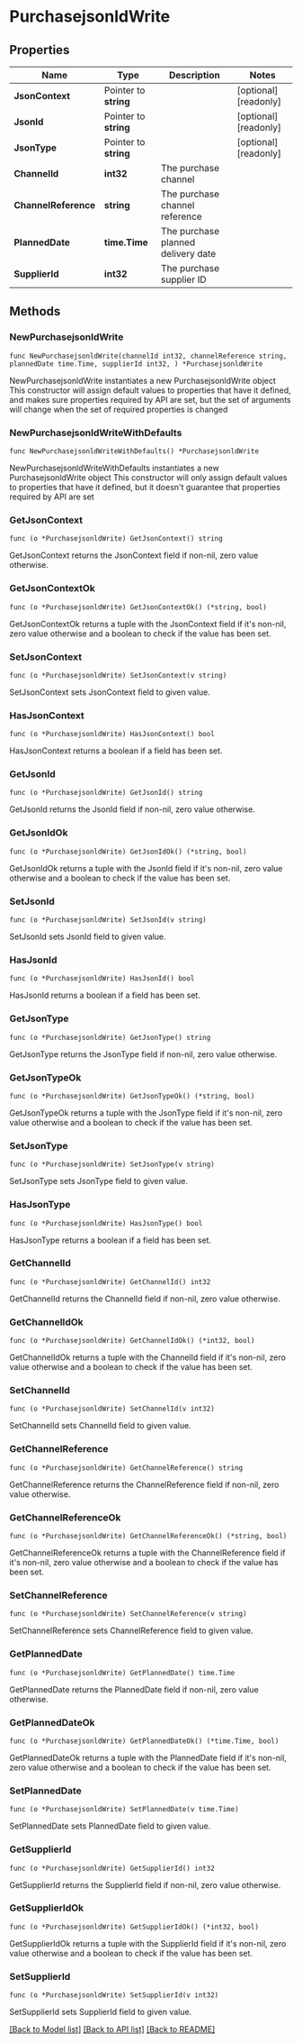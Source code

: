 # PurchasejsonldWrite

## Properties

Name | Type | Description | Notes
------------ | ------------- | ------------- | -------------
**JsonContext** | Pointer to **string** |  | [optional] [readonly] 
**JsonId** | Pointer to **string** |  | [optional] [readonly] 
**JsonType** | Pointer to **string** |  | [optional] [readonly] 
**ChannelId** | **int32** | The purchase channel | 
**ChannelReference** | **string** | The purchase channel reference | 
**PlannedDate** | **time.Time** | The purchase planned delivery date | 
**SupplierId** | **int32** | The purchase supplier ID | 

## Methods

### NewPurchasejsonldWrite

`func NewPurchasejsonldWrite(channelId int32, channelReference string, plannedDate time.Time, supplierId int32, ) *PurchasejsonldWrite`

NewPurchasejsonldWrite instantiates a new PurchasejsonldWrite object
This constructor will assign default values to properties that have it defined,
and makes sure properties required by API are set, but the set of arguments
will change when the set of required properties is changed

### NewPurchasejsonldWriteWithDefaults

`func NewPurchasejsonldWriteWithDefaults() *PurchasejsonldWrite`

NewPurchasejsonldWriteWithDefaults instantiates a new PurchasejsonldWrite object
This constructor will only assign default values to properties that have it defined,
but it doesn't guarantee that properties required by API are set

### GetJsonContext

`func (o *PurchasejsonldWrite) GetJsonContext() string`

GetJsonContext returns the JsonContext field if non-nil, zero value otherwise.

### GetJsonContextOk

`func (o *PurchasejsonldWrite) GetJsonContextOk() (*string, bool)`

GetJsonContextOk returns a tuple with the JsonContext field if it's non-nil, zero value otherwise
and a boolean to check if the value has been set.

### SetJsonContext

`func (o *PurchasejsonldWrite) SetJsonContext(v string)`

SetJsonContext sets JsonContext field to given value.

### HasJsonContext

`func (o *PurchasejsonldWrite) HasJsonContext() bool`

HasJsonContext returns a boolean if a field has been set.

### GetJsonId

`func (o *PurchasejsonldWrite) GetJsonId() string`

GetJsonId returns the JsonId field if non-nil, zero value otherwise.

### GetJsonIdOk

`func (o *PurchasejsonldWrite) GetJsonIdOk() (*string, bool)`

GetJsonIdOk returns a tuple with the JsonId field if it's non-nil, zero value otherwise
and a boolean to check if the value has been set.

### SetJsonId

`func (o *PurchasejsonldWrite) SetJsonId(v string)`

SetJsonId sets JsonId field to given value.

### HasJsonId

`func (o *PurchasejsonldWrite) HasJsonId() bool`

HasJsonId returns a boolean if a field has been set.

### GetJsonType

`func (o *PurchasejsonldWrite) GetJsonType() string`

GetJsonType returns the JsonType field if non-nil, zero value otherwise.

### GetJsonTypeOk

`func (o *PurchasejsonldWrite) GetJsonTypeOk() (*string, bool)`

GetJsonTypeOk returns a tuple with the JsonType field if it's non-nil, zero value otherwise
and a boolean to check if the value has been set.

### SetJsonType

`func (o *PurchasejsonldWrite) SetJsonType(v string)`

SetJsonType sets JsonType field to given value.

### HasJsonType

`func (o *PurchasejsonldWrite) HasJsonType() bool`

HasJsonType returns a boolean if a field has been set.

### GetChannelId

`func (o *PurchasejsonldWrite) GetChannelId() int32`

GetChannelId returns the ChannelId field if non-nil, zero value otherwise.

### GetChannelIdOk

`func (o *PurchasejsonldWrite) GetChannelIdOk() (*int32, bool)`

GetChannelIdOk returns a tuple with the ChannelId field if it's non-nil, zero value otherwise
and a boolean to check if the value has been set.

### SetChannelId

`func (o *PurchasejsonldWrite) SetChannelId(v int32)`

SetChannelId sets ChannelId field to given value.


### GetChannelReference

`func (o *PurchasejsonldWrite) GetChannelReference() string`

GetChannelReference returns the ChannelReference field if non-nil, zero value otherwise.

### GetChannelReferenceOk

`func (o *PurchasejsonldWrite) GetChannelReferenceOk() (*string, bool)`

GetChannelReferenceOk returns a tuple with the ChannelReference field if it's non-nil, zero value otherwise
and a boolean to check if the value has been set.

### SetChannelReference

`func (o *PurchasejsonldWrite) SetChannelReference(v string)`

SetChannelReference sets ChannelReference field to given value.


### GetPlannedDate

`func (o *PurchasejsonldWrite) GetPlannedDate() time.Time`

GetPlannedDate returns the PlannedDate field if non-nil, zero value otherwise.

### GetPlannedDateOk

`func (o *PurchasejsonldWrite) GetPlannedDateOk() (*time.Time, bool)`

GetPlannedDateOk returns a tuple with the PlannedDate field if it's non-nil, zero value otherwise
and a boolean to check if the value has been set.

### SetPlannedDate

`func (o *PurchasejsonldWrite) SetPlannedDate(v time.Time)`

SetPlannedDate sets PlannedDate field to given value.


### GetSupplierId

`func (o *PurchasejsonldWrite) GetSupplierId() int32`

GetSupplierId returns the SupplierId field if non-nil, zero value otherwise.

### GetSupplierIdOk

`func (o *PurchasejsonldWrite) GetSupplierIdOk() (*int32, bool)`

GetSupplierIdOk returns a tuple with the SupplierId field if it's non-nil, zero value otherwise
and a boolean to check if the value has been set.

### SetSupplierId

`func (o *PurchasejsonldWrite) SetSupplierId(v int32)`

SetSupplierId sets SupplierId field to given value.



[[Back to Model list]](../README.md#documentation-for-models) [[Back to API list]](../README.md#documentation-for-api-endpoints) [[Back to README]](../README.md)


